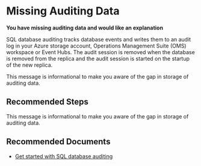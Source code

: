 <properties
	pageTitle="security, privacy and compliance/missingauditing"
	description="security, privacy and compliance/missingauditing"
	service="microsoft.sql"
	resource="servers"
	infoBubbleText="Informational message about missing auditing data"
	authors="scfitzge"
	ms.author="scfitzge"
	displayOrder=""
	selfHelpType="generic"
	supportTopicIds="32630407"
	productPesIds="13491"
	resourceTags=""
	articleId="IsMissingAuditing_C355ADE8-6C0E-4F8E-8C2C-940F2196F1DA"
	cloudEnvironments="public"
/>

# Missing Auditing Data

**You have missing auditing data and would like an explanation**  
<!--issueDescription-->
SQL database auditing  tracks database events and writes them to an audit log in your Azure storage account, Operations Management Suite (OMS) workspace or Event Hubs. The audit session is removed when the database is removed from the replica and the audit session is started on the startup of the new replica.
<!--/issueDescription-->

This message is informational to make you aware of the gap in storage of auditing data.

## **Recommended Steps**
This message is informational to make you aware of the gap in storage of auditing data.

## **Recommended Documents**

* [Get started with SQL database auditing](https://docs.microsoft.com/azure/sql-database/sql-database-auditing)